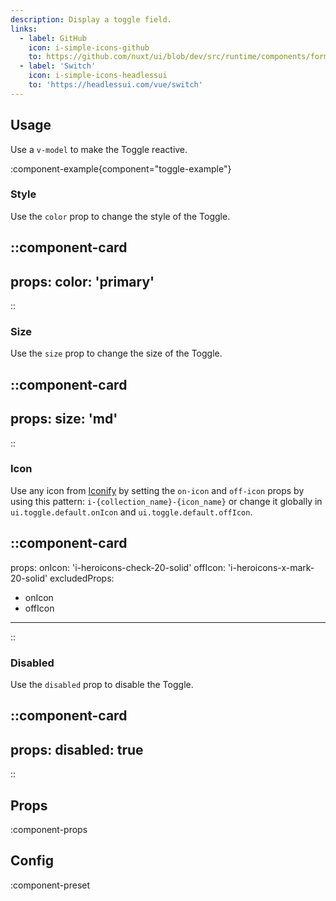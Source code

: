 ```yaml
---
description: Display a toggle field.
links:
  - label: GitHub
    icon: i-simple-icons-github
    to: https://github.com/nuxt/ui/blob/dev/src/runtime/components/forms/Toggle.vue
  - label: 'Switch'
    icon: i-simple-icons-headlessui
    to: 'https://headlessui.com/vue/switch'
---
```


## Usage

Use a `v-model` to make the Toggle reactive.

:component-example{component="toggle-example"}

### Style

Use the `color` prop to change the style of the Toggle.

::component-card
---
props:
  color: 'primary'
---
::

### Size

Use the `size` prop to change the size of the Toggle.

::component-card
---
props:
  size: 'md'
---
::

### Icon

Use any icon from [Iconify](https://icones.js.org) by setting the `on-icon` and `off-icon` props by using this pattern: `i-{collection_name}-{icon_name}` or change it globally in `ui.toggle.default.onIcon` and `ui.toggle.default.offIcon`.

::component-card
---
props:
  onIcon: 'i-heroicons-check-20-solid'
  offIcon: 'i-heroicons-x-mark-20-solid'
excludedProps:
  - onIcon
  - offIcon
---
::

### Disabled

Use the `disabled` prop to disable the Toggle.

::component-card
---
props:
  disabled: true
---
::


## Props

:component-props

## Config

:component-preset
